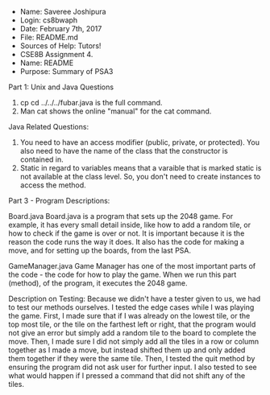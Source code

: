  *  Name: Saveree Joshipura
 *  Login: cs8bwaph
 *  Date: February 7th, 2017
 *  File: README.md 
 *  Sources of Help: Tutors! 
 *  CSE8B Assignment 4. 
 *  Name: README
 *  Purpose: Summary of PSA3

Part 1: Unix and Java Questions 

1. cp cd ../../../fubar.java is the full command. 
2. Man cat shows the online "manual" for the cat command.

Java Related Questions:
1. You need to have an access modifier (public, private, or protected). You also need to have the name of the class that the constructor is contained in. 
2. Static in regard to variables means that a varaible that is marked static is not available at the class level. So, you don't need to create instances to access the method.

Part 3 - Program Descriptions: 

Board.java
Board.java is a program that sets up the 2048 game. For example, it has every small detail inside, like how to add a random tile, or how to check if the game is over or not. It is important because it is the reason the code runs the way it does. It also has the code for making a move, and for setting up the boards, from the last PSA. 

GameManager.java
Game Manager has one of the most important parts of the code - the code for how to play the game. When we run this part (method), of the program, it executes the 2048 game. 


Description on Testing:
Because we didn't have a tester given to us, we had to test our methods ourselves. I tested the edge cases while I was playing the game. First, I made sure that if I was already on the lowest tile, or the top most tile, or the tile on the farthest left or right, that the program would not give an error but simply add a random tile to the board to complete the move. Then, I made sure I did not simply add all the tiles in a row or column together as I made a move, but instead shifted them up and only added them together if they were the same tile. Then, I tested the quit method by ensuring the program did not ask user for further input. I also tested to see what would happen if I pressed a command that did not shift any of the tiles. 


